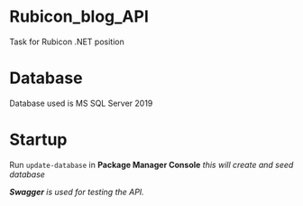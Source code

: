 # Rubicon_blog_API
 Task for Rubicon .NET position
 
# Database
 Database used is MS SQL Server 2019
 
# Startup
 Run ```update-database``` in __Package Manager Console__ *this will create and seed database*

___Swagger__ is used for testing the API._
 
